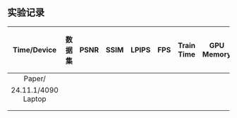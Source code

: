## 实验记录

|     Time/Device     | 数据集 | PSNR | SSIM | LPIPS | FPS  | Train Time | GPU Memory | 迭代次数 |
| :-----------------: | :----: | :--: | :--: | :---: | :--: | :--------: | :--------: | :------: |
|       Paper/        |        |      |      |       |      |            |            |          |
| 24.11.1/4090 Laptop |        |      |      |       |      |            |            |          |
|                     |        |      |      |       |      |            |            |          |
|                     |        |      |      |       |      |            |            |          |